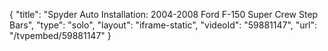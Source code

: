 {
    "title": "Spyder Auto Installation: 2004-2008 Ford F-150 Super Crew Step Bars",
    "type": "solo",
    "layout": "iframe-static",
    "videoId": "59881147",
    "url": "\/tvpembed\/59881147"
}